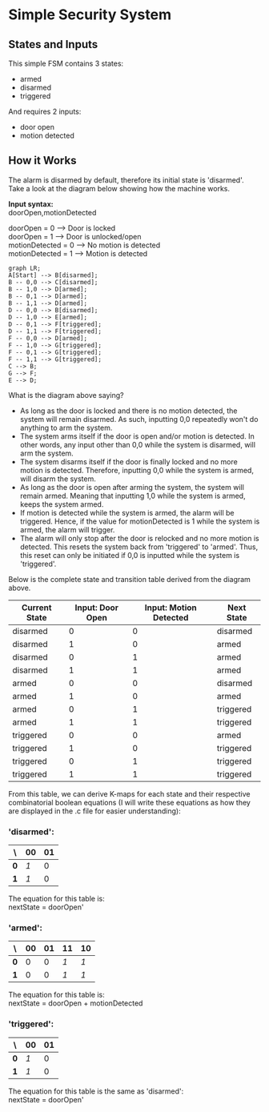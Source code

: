 # Simple Security System

## States and Inputs
This simple FSM contains 3 states:
- armed
- disarmed
- triggered

And requires 2 inputs:
- door open
- motion detected


## How it Works
The alarm is disarmed by default, therefore its initial state is 'disarmed'. Take a look at the diagram below showing how the machine works.

**Input syntax:**<br>
doorOpen,motionDetected<br>

doorOpen = 0       --> Door is locked<br>
doorOpen = 1       --> Door is unlocked/open<br>
motionDetected = 0 --> No motion is detected<br>
motionDetected = 1 --> Motion is detected<br>

```mermaid
graph LR;
A[Start] --> B[disarmed];
B -- 0,0 --> C[disarmed];
B -- 1,0 --> D[armed];
B -- 0,1 --> D[armed];
B -- 1,1 --> D[armed];
D -- 0,0 --> B[disarmed];
D -- 1,0 --> E[armed];
D -- 0,1 --> F[triggered];
D -- 1,1 --> F[triggered];
F -- 0,0 --> D[armed];
F -- 1,0 --> G[triggered];
F -- 0,1 --> G[triggered];
F -- 1,1 --> G[triggered];
C --> B;
G --> F;
E --> D;
```
What is the diagram above saying?
- As long as the door is locked and there is no motion detected, the system will remain disarmed. As such, inputting 0,0 repeatedly won't do anything to arm the system.
- The system arms itself if the door is open and/or motion is detected. In other words, any input other than 0,0 while the system is disarmed, will arm the system.
- The system disarms itself if the door is finally locked and no more motion is detected. Therefore, inputting 0,0 while the system is armed, will disarm the system.
- As long as the door is open after arming the system, the system will remain armed. Meaning that inputting 1,0 while the system is armed, keeps the system armed.
- If motion is detected while the system is armed, the alarm will be triggered. Hence, if the value for motionDetected is 1 while the system is armed, the alarm will trigger.
- The alarm will only stop after the door is relocked and no more motion is detected. This resets the system back from 'triggered' to 'armed'. Thus, this reset can only be initiated if 0,0 is inputted while the system is 'triggered'.

Below is the complete state and transition table derived from the diagram above.

| Current State | Input: Door Open | Input: Motion Detected | Next State |
| --- | --- | --- | --- |
| disarmed | 0 | 0 | disarmed |
| disarmed | 1 | 0 | armed |
| disarmed | 0 | 1 | armed |
| disarmed | 1 | 1 | armed |
| armed | 0 | 0 | disarmed |
| armed | 1 | 0 | armed |
| armed | 0 | 1 | triggered |
| armed | 1 | 1 | triggered |
| triggered | 0 | 0 | armed |
| triggered | 1 | 0 | triggered |
| triggered | 0 | 1 | triggered |
| triggered | 1 | 1 | triggered |

From this table, we can derive K-maps for each state and their respective combinatorial boolean equations (I will write these equations as how they are displayed in the .c file for easier understanding):

### 'disarmed':

| \ | **00** | **01** |
| --- | --- | --- |
| **0** | *1* | 0 |
| **1** | *1* | 0 |

The equation for this table is:<br> 
nextState = doorOpen'<br>

### 'armed':

| \ | **00** | **01** | **11** | **10** |
| --- | --- | --- | --- | --- |
| **0** | 0 | 0 | *1* | *1* |
| **1** | 0 | 0 | *1* | *1* |

The equation for this table is:<br> 
nextState = doorOpen + motionDetected<br>

### 'triggered':

| \ | **00** | **01** |
| --- | --- | --- |
| **0** | *1* | 0 |
| **1** | *1* | 0 |

The equation for this table is the same as 'disarmed':<br> 
nextState = doorOpen'<br>


